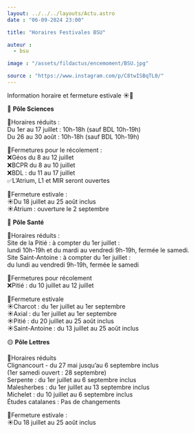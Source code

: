 ```yaml
---
layout: ../../../layouts/Actu.astro
date : "06-09-2024 23:00"

title: "Horaires Festivales BSU"

auteur :
  - bsu

image : "/assets/fildactus/encemoment/BSU.jpg"

source : "https://www.instagram.com/p/C8twISBqTL0/"
---
```


Information horaire et fermeture estivale ☀️📆



🔵 __Pôle Sciences__

📅Horaires réduits :  
Du 1er au 17 juillet : 10h-18h (sauf BDL 10h-19h)  
Du 26 au 30 août : 10h-18h (sauf BDL 10h-19h)

📅Fermetures pour le récolement :  
❌Géos du 8 au 12 juillet  
❌BCPR du 8 au 10 juillet  
❌BDL : du 11 au 17 juillet  
✅L’Atrium, L1 et MIR seront ouvertes

📅Fermeture estivale :  
☀️Du 18 juillet au 25 août inclus  
☀️Atrium : ouverture le 2 septembre



🔴 __Pôle Santé__

📅Horaires réduits :  
Site de la Pitié : à compter du 1er juillet :  
lundi 10h-19h et du mardi au vendredi 9h-19h, fermée le samedi.  
Site Saint-Antoine : à compter du 1er juillet :  
du lundi au vendredi 9h-19h, fermée le samedi

📅Fermetures pour récolement  
❌Pitié : du 10 juillet au 12 juillet

📅Fermeture estivale  
☀️Charcot : du 1er juillet au 1er septembre  
☀️Axial : du 1er juillet au 1er septembre  
☀️Pitié : du 20 juillet au 25 août inclus  
☀️Saint-Antoine : du 13 juillet au 25 août inclus



🟡 __Pôle Lettres__

📅Horaires réduits  
Clignancourt - du 27 mai jusqu’au 6 septembre inclus  
(1er samedi ouvert : 28 septembre)  
Serpente : du 1er juillet au 6 septembre inclus  
Malesherbes : du 1er juillet au 13 septembre inclus  
Michelet : du 10 juillet au 6 septembre inclus  
Études catalanes : Pas de changements

📅Fermeture estivale :  
☀️Du 18 juillet au 25 août inclus
